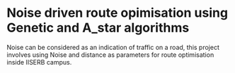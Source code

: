 # Noise driven route opimisation using Genetic and A_star algorithms
Noise can be considered as an indication of traffic on a road, this project involves using Noise and distance as parameters for route optimisation inside IISERB campus.
